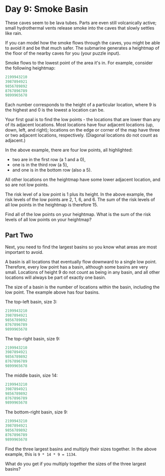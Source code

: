 # Day 9: Smoke Basin

These caves seem to be lava tubes.
Parts are even still volcanically active;
small hydrothermal vents release smoke into the caves that slowly settles like rain.

If you can model how the smoke flows through the caves, you might be able to
avoid it and be that much safer.
The submarine generates a heightmap of the
floor of the nearby caves for you (your puzzle input).

Smoke flows to the lowest point of the area it's in.
For example, consider the following heightmap:

```scala
2199943210
3987894921
9856789892
8767896789
9899965678
```

Each number corresponds to the height of a particular location,
where 9 is the highest and 0 is the lowest a location can be.

Your first goal is to find the low points - the locations that are
lower than any of its adjacent locations. Most locations have four
adjacent locations (up, down, left, and right); locations on the edge
or corner of the map have three or two adjacent locations, respectively.
(Diagonal locations do not count as adjacent.)

In the above example, there are four low points, all highlighted:

- two are in the first row (a 1 and a 0),
- one is in the third row (a 5),
- and one is in the bottom row (also a 5).

All other locations on the heightmap have some lower adjacent location,
and so are not low points.

The risk level of a low point is 1 plus its height. In the above example,
the risk levels of the low points are 2, 1, 6, and 6. The sum of the risk
levels of all low points in the heightmap is therefore 15.

Find all of the low points on your heightmap. What is the sum of the risk
levels of all low points on your heightmap?

## Part Two

Next, you need to find the largest basins
so you know what areas are most important to avoid.

A basin is all locations that eventually flow downward to a single low point.
Therefore, every low point has a basin, although some basins are very small.
Locations of height 9 do not count as being in any basin, and all other
locations will always be part of exactly one basin.

The size of a basin is the number of locations within the basin, including
the low point. The example above has four basins.

The top-left basin, size 3:

```scala
2199943210
3987894921
9856789892
8767896789
9899965678
```

The top-right basin, size 9:

```scala
2199943210
3987894921
9856789892
8767896789
9899965678
```

The middle basin, size 14:

```scala
2199943210
3987894921
9856789892
8767896789
9899965678
```

The bottom-right basin, size 9:

```scala
2199943210
3987894921
9856789892
8767896789
9899965678
```

Find the three largest basins and multiply their sizes together.
In the above example, this is `9 * 14 * 9 = 1134`.

What do you get if you multiply together the sizes of the three largest basins?
